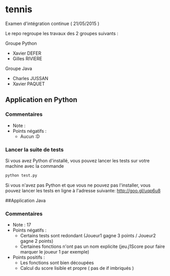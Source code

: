 # tennis
Examen d'intégration continue ( 21/05/2015 )

Le repo regroupe les travaux des 2 groupes suivants :

Groupe Python
  - Xavier DEFER
  - Gilles RIVIERE

Groupe Java
  - Charles JUSSAN
  - Xavier PAQUET


## Application en Python
### Commentaires 
+ Note : 
+ Points négatifs :
  - Aucun :D 

### Lancer la suite de tests
Si vous avez Python d'installé, vous pouvez lancer les tests sur votre machine avec la commande 
``` python
python test.py
```
Si vous n'avez pas Python et que vous ne pouvez pas l'installer, vous pouvez lancer les tests en ligne à l'adresse suivante: 
http://goo.gl/uqp6u8

##Application Java
### Commentaires
+ Note : 17
+ Points négatifs :
  - Certains tests sont redondant (Joueur1 gagne 3 points / Joueur2 gagne 2 points)
  - Certaines fonctions n'ont pas un nom explicite (jeu.j1Score pour faire marquer le joueur 1 par exemple)
+ Points positifs : 
  - Les fonctions sont bien découpées
  - Calcul du score lisible et propre ( pas de if imbriqués )
